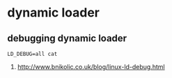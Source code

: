 # dynamic loader

## debugging dynamic loader

```
LD_DEBUG=all cat
```

1. http://www.bnikolic.co.uk/blog/linux-ld-debug.html
